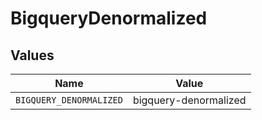 # BigqueryDenormalized


## Values

| Name                    | Value                   |
| ----------------------- | ----------------------- |
| `BIGQUERY_DENORMALIZED` | bigquery-denormalized   |